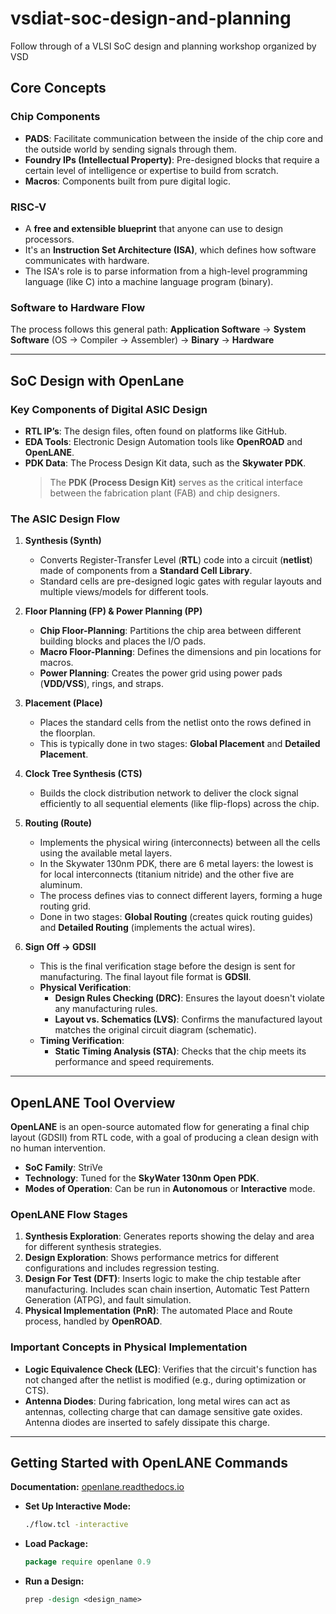 # vsdiat-soc-design-and-planning
Follow through of a VLSI SoC design and planning workshop organized by VSD


## Core Concepts

### Chip Components
* **PADS**: Facilitate communication between the inside of the chip core and the outside world by sending signals through them.
* **Foundry IPs (Intellectual Property)**: Pre-designed blocks that require a certain level of intelligence or expertise to build from scratch.
* **Macros**: Components built from pure digital logic.

### RISC-V
* A **free and extensible blueprint** that anyone can use to design processors.
* It's an **Instruction Set Architecture (ISA)**, which defines how software communicates with hardware.
* The ISA's role is to parse information from a high-level programming language (like C) into a machine language program (binary).

### Software to Hardware Flow
The process follows this general path:
**Application Software** → **System Software** (OS → Compiler → Assembler) → **Binary** → **Hardware**

---

## SoC Design with OpenLane

### Key Components of Digital ASIC Design
* **RTL IP’s**: The design files, often found on platforms like GitHub.
* **EDA Tools**: Electronic Design Automation tools like **OpenROAD** and **OpenLANE**.
* **PDK Data**: The Process Design Kit data, such as the **Skywater PDK**.
    > The **PDK (Process Design Kit)** serves as the critical interface between the fabrication plant (FAB) and chip designers.

### The ASIC Design Flow
1.  **Synthesis (Synth)**
    * Converts Register-Transfer Level (**RTL**) code into a circuit (**netlist**) made of components from a **Standard Cell Library**.
    * Standard cells are pre-designed logic gates with regular layouts and multiple views/models for different tools.

2.  **Floor Planning (FP) & Power Planning (PP)**
    * **Chip Floor-Planning**: Partitions the chip area between different building blocks and places the I/O pads.
    * **Macro Floor-Planning**: Defines the dimensions and pin locations for macros.
    * **Power Planning**: Creates the power grid using power pads (**VDD/VSS**), rings, and straps.

3.  **Placement (Place)**
    * Places the standard cells from the netlist onto the rows defined in the floorplan.
    * This is typically done in two stages: **Global Placement** and **Detailed Placement**.

4.  **Clock Tree Synthesis (CTS)**
    * Builds the clock distribution network to deliver the clock signal efficiently to all sequential elements (like flip-flops) across the chip.

5.  **Routing (Route)**
    * Implements the physical wiring (interconnects) between all the cells using the available metal layers.
    * In the Skywater 130nm PDK, there are 6 metal layers: the lowest is for local interconnects (titanium nitride) and the other five are aluminum.
    * The process defines vias to connect different layers, forming a huge routing grid.
    * Done in two stages: **Global Routing** (creates quick routing guides) and **Detailed Routing** (implements the actual wires).

6.  **Sign Off → GDSII**
    * This is the final verification stage before the design is sent for manufacturing. The final layout file format is **GDSII**.
    * **Physical Verification**:
        * **Design Rules Checking (DRC)**: Ensures the layout doesn't violate any manufacturing rules.
        * **Layout vs. Schematics (LVS)**: Confirms the manufactured layout matches the original circuit diagram (schematic).
    * **Timing Verification**:
        * **Static Timing Analysis (STA)**: Checks that the chip meets its performance and speed requirements.

---

## OpenLANE Tool Overview

**OpenLANE** is an open-source automated flow for generating a final chip layout (GDSII) from RTL code, with a goal of producing a clean design with no human intervention.

* **SoC Family**: StriVe
* **Technology**: Tuned for the **SkyWater 130nm Open PDK**.
* **Modes of Operation**: Can be run in **Autonomous** or **Interactive** mode.

### OpenLANE Flow Stages
1.  **Synthesis Exploration**: Generates reports showing the delay and area for different synthesis strategies.
2.  **Design Exploration**: Shows performance metrics for different configurations and includes regression testing.
3.  **Design For Test (DFT)**: Inserts logic to make the chip testable after manufacturing. Includes scan chain insertion, Automatic Test Pattern Generation (ATPG), and fault simulation.
4.  **Physical Implementation (PnR)**: The automated Place and Route process, handled by **OpenROAD**.

### Important Concepts in Physical Implementation
* **Logic Equivalence Check (LEC)**: Verifies that the circuit's function has not changed after the netlist is modified (e.g., during optimization or CTS).
* **Antenna Diodes**: During fabrication, long metal wires can act as antennas, collecting charge that can damage sensitive gate oxides. Antenna diodes are inserted to safely dissipate this charge.

---

## Getting Started with OpenLANE Commands

**Documentation:** [openlane.readthedocs.io](https://openlane.readthedocs.io/en/latest/usage/index.html)

* **Set Up Interactive Mode:**
    ```bash
    ./flow.tcl -interactive
    ```
* **Load Package:**
    ```tcl
    package require openlane 0.9
    ```
* **Run a Design:**
    ```tcl
    prep -design <design_name>
    ```